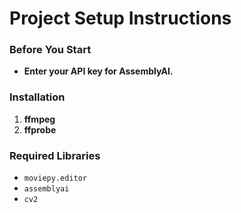 # Project Setup Instructions

### Before You Start
- **Enter your API key for AssemblyAI.**

### Installation
1. **ffmpeg**
2. **ffprobe**

### Required Libraries
- `moviepy.editor`
- `assemblyai`
- `cv2`

